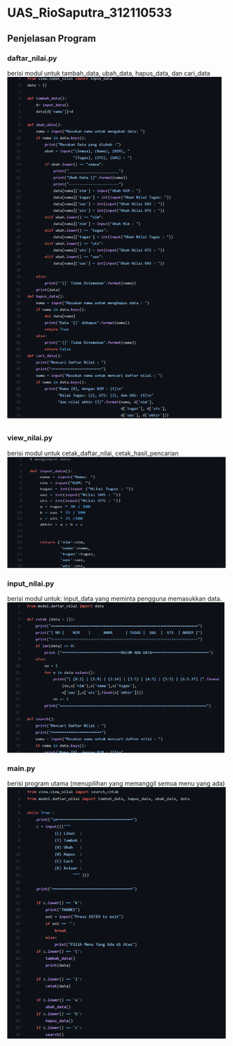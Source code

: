 # UAS_RioSaputra_312110533


## Penjelasan Program
### daftar_nilai.py
berisi modul untuk tambah_data, ubah_data, hapus_data, dan cari_data
![Gambar 1](screenshot/SS1.png)


### view_nilai.py 
berisi modul untuk cetak_daftar_nilai, cetak_hasil_pencarian
![Gambar 2](screenshot/SS2.png)


### input_nilai.py 
berisi modul untuk:
input_data yang meminta pengguna
memasukkan data.
![Gambar 3](screenshot/SS3.png)


### main.py 
berisi program utama 
(menupilihan yang memanggil semua menu yang ada)
![Gambar 4](screenshot/SS4.png)